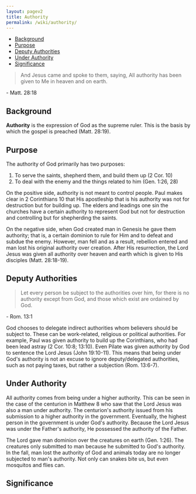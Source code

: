 ```yaml
---
layout: pagev2
title: Authority
permalink: /wiki/authority/
---
```

- [Background](#background)
- [Purpose](#purpose)
- [Deputy Authorities](#deputy-authorities)
- [Under Authority](#under-authority)
- [Significance](#significance)

>And Jesus came and spoke to them, saying, All authority has been given to Me in heaven and on earth.

\- Matt. 28:18

## Background

**Authority** is the expression of God as the supreme ruler. This is the basis by which the gospel is preached (Matt. 28:19).

## Purpose

The authority of God primarily has two purposes:

1. To serve the saints, shepherd them, and build them up (2 Cor. 10)
2. To deal with the enemy and the things related to him (Gen. 1:26, 28)

On the positive side, authority is not meant to control people. Paul makes clear in 2 Corinthians 10 that His apostleship that is his authority was not for destruction but for building up. The elders and leadings one sin the churches have a certain authority to represent God but not for destruction and controlling but for shepherding the saints.

On the negative side, when God created man in Genesis he gave them authority; that is, a certain dominion to rule for Him and to defeat and subdue the enemy. However, man fell and as a result, rebellion entered and man lost his original authority over creation. After His resurrection, the Lord Jesus was given all authority over heaven and earth which is given to His disciples (Matt. 28:18-19).

## Deputy Authorities

>Let every person be subject to the authorities over him, for there is no authority except from God, and those which exist are ordained by God.

\- Rom. 13:1 

God chooses to delegate indirect authorities whom believers should be subject to. These can be work-related, religious or political authorities. For example, Paul was given authority to build up the Corinthians, who had been lead astray (2 Cor. 10:8; 13:10). Even Pilate was given authority by God to sentence the Lord Jesus (John 19:10-11). This means that being under God's authority is not an excuse to ignore deputy/delegated authorities, such as not paying taxes, but rather a subjection (Rom. 13:6-7).

## Under Authority

All authority comes from being under a higher authority. This can be seen in the case of the centurion in Matthew 8 who saw that the Lord Jesus was also a man under authority. The centurion's authority issued from his submission to a higher authority in the government. Eventually, the highest person in the government is under God's authority. Because the Lord Jesus was under the Father's authority, He possessed the authority of the Father.

The Lord gave man dominion over the creatures on earth (Gen. 1:26). The creatures only submitted to man because he submitted to God's authority. In the fall, man lost the authority of God and animals today are no longer subjected to man's authority. Not only can snakes bite us, but even mosquitos and flies can. 
 
## Significance
